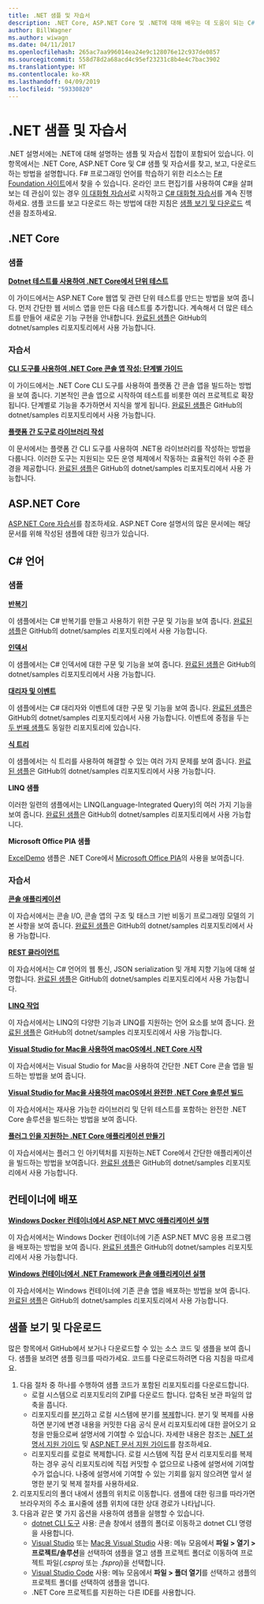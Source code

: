 ```yaml
---
title: .NET 샘플 및 자습서
description: .NET Core, ASP.NET Core 및 .NET에 대해 배우는 데 도움이 되는 C# 언어용 샘플 및 자습서에 대한 정보입니다.
author: BillWagner
ms.author: wiwagn
ms.date: 04/11/2017
ms.openlocfilehash: 265ac7aa996014ea24e9c128076e12c937de0857
ms.sourcegitcommit: 558d78d2a68acd4c95ef23231c8b4e4c7bac3902
ms.translationtype: HT
ms.contentlocale: ko-KR
ms.lasthandoff: 04/09/2019
ms.locfileid: "59330820"
---
```

# <a name="net-samples-and-tutorials"></a>.NET 샘플 및 자습서

.NET 설명서에는 .NET에 대해 설명하는 샘플 및 자습서 집합이 포함되어 있습니다. 이 항목에서는 .NET Core, ASP.NET Core 및 C# 샘플 및 자습서를 찾고, 보고, 다운로드하는 방법을 설명합니다. F# 프로그래밍 언어를 학습하기 위한 리소스는 [F# Foundation 사이트](https://fsharp.org/learn.html)에서 찾을 수 있습니다. 온라인 코드 편집기를 사용하여 C#을 살펴보는 데 관심이 있는 경우 [이 대화형 자습서](https://www.microsoft.com/net/learn/in-browser-tutorial/1)로 시작하고 [C# 대화형 자습서](../csharp/tutorials/intro-to-csharp/index.md)를 계속 진행하세요. 샘플 코드를 보고 다운로드 하는 방법에 대한 지침은 [샘플 보기 및 다운로드](#viewing-and-downloading-samples) 섹션을 참조하세요.

## <a name="net-core"></a>.NET Core

### <a name="samples"></a>샘플

**[Dotnet 테스트를 사용하여 .NET Core에서 단위 테스트](../core/testing/unit-testing-with-dotnet-test.md)**

이 가이드에서는 ASP.NET Core 웹앱 및 관련 단위 테스트를 만드는 방법을 보여 줍니다. 먼저 간단한 웹 서비스 앱을 만든 다음 테스트를 추가합니다. 계속해서 더 많은 테스트를 만들어 새로운 기능 구현을 안내합니다. [완료된 샘플](https://github.com/dotnet/samples/tree/master/core/getting-started/unit-testing-using-dotnet-test)은 GitHub의 dotnet/samples 리포지토리에서 사용 가능합니다.

### <a name="tutorials"></a>자습서

**[CLI 도구를 사용하여 .NET Core 콘솔 앱 작성: 단계별 가이드](../core/tutorials/using-with-xplat-cli.md)**

이 가이드에서는 .NET Core CLI 도구를 사용하여 플랫폼 간 콘솔 앱을 빌드하는 방법을 보여 줍니다. 기본적인 콘솔 앱으로 시작하여 테스트를 비롯한 여러 프로젝트로 확장됩니다. 단계별로 기능을 추가하면서 지식을 쌓게 됩니다. [완료된 샘플](https://github.com/dotnet/samples/tree/master/core/console-apps)은 GitHub의 dotnet/samples 리포지토리에서 사용 가능합니다.

**[플랫폼 간 도구로 라이브러리 작성](../core/tutorials/libraries.md)**

이 문서에서는 플랫폼 간 CLI 도구를 사용하여 .NET용 라이브러리를 작성하는 방법을 다룹니다. 이러한 도구는 지원되는 모든 운영 체제에서 작동하는 효율적인 하위 수준 환경을 제공합니다. [완료된 샘플](https://github.com/dotnet/samples/tree/master/framework/libraries/frameworks-library)은 GitHub의 dotnet/samples 리포지토리에서 사용 가능합니다.

## <a name="aspnet-core"></a>ASP.NET Core

[ASP.NET Core 자습서](/aspnet/core/tutorials/)를 참조하세요. ASP.NET Core 설명서의 많은 문서에는 해당 문서를 위해 작성된 샘플에 대한 링크가 있습니다.

## <a name="c-language"></a>C# 언어

### <a name="samples"></a>샘플

**[반복기](../csharp/iterators.md)**

이 샘플에서는 C# 반복기를 만들고 사용하기 위한 구문 및 기능을 보여 줍니다. [완료된 샘플](https://github.com/dotnet/samples/tree/master/csharp/iterators)은 GitHub의 dotnet/samples 리포지토리에서 사용 가능합니다.

**[인덱서](../csharp/indexers.md)**

이 샘플에서는 C# 인덱서에 대한 구문 및 기능을 보여 줍니다. [완료된 샘플](https://github.com/dotnet/samples/tree/master/csharp/indexers)은 GitHub의 dotnet/samples 리포지토리에서 사용 가능합니다.

**[대리자 및 이벤트](../csharp/delegates-events.md)**

이 샘플에서는 C# 대리자와 이벤트에 대한 구문 및 기능을 보여 줍니다. [완료된 샘플](https://github.com/dotnet/samples/tree/master/csharp/delegates-and-events)은 GitHub의 dotnet/samples 리포지토리에서 사용 가능합니다. 이벤트에 중점을 두는 [두 번째 샘플](https://github.com/dotnet/samples/tree/master/csharp/events)도 동일한 리포지토리에 있습니다.

**[식 트리](../csharp/expression-trees.md)**

이 샘플에서는 식 트리를 사용하여 해결할 수 있는 여러 가지 문제를 보여 줍니다. [완료된 샘플](https://github.com/dotnet/samples/tree/master/csharp/expression-trees)은 GitHub의 dotnet/samples 리포지토리에서 사용 가능합니다.

**LINQ 샘플**

이러한 일련의 샘플에서는 LINQ(Language-Integrated Query)의 여러 가지 기능을 보여 줍니다. [완료된 샘플](https://github.com/dotnet/samples/tree/master/core/linq/csharp)은 GitHub의 dotnet/samples 리포지토리에서 사용 가능합니다.

**Microsoft Office PIA 샘플**

[ExcelDemo](https://github.com/dotnet/samples/tree/master/core/extensions/ExcelDemo) 샘플은 .NET Core에서 [Microsoft Office PIA](/visualstudio/vsto/office-primary-interop-assemblies)의 사용을 보여줍니다.

### <a name="tutorials"></a>자습서

**[콘솔 애플리케이션](../csharp/tutorials/console-teleprompter.md)**

이 자습서에서는 콘솔 I/O, 콘솔 앱의 구조 및 태스크 기반 비동기 프로그래밍 모델의 기본 사항을 보여 줍니다. [완료된 샘플](https://github.com/dotnet/samples/tree/master/csharp/getting-started/console-teleprompter)은 GitHub의 dotnet/samples 리포지토리에서 사용 가능합니다.

**[REST 클라이언트](../csharp/tutorials/console-webapiclient.md)**

이 자습서에서는 C# 언어의 웹 통신, JSON serialization 및 개체 지향 기능에 대해 설명합니다. [완료된 샘플](https://github.com/dotnet/samples/tree/master/csharp/getting-started/console-webapiclient)은 GitHub의 dotnet/samples 리포지토리에서 사용 가능합니다.

**[LINQ 작업](../csharp/tutorials/working-with-linq.md)**

이 자습서에서는 LINQ의 다양한 기능과 LINQ를 지원하는 언어 요소를 보여 줍니다. [완료된 샘플](https://github.com/dotnet/samples/tree/master/csharp/getting-started/console-linq)은 GitHub의 dotnet/samples 리포지토리에서 사용 가능합니다.

**[Visual Studio for Mac을 사용하여 macOS에서 .NET Core 시작](../core/tutorials/using-on-mac-vs.md)**

이 자습서에서는 Visual Studio for Mac을 사용하여 간단한 .NET Core 콘솔 앱을 빌드하는 방법을 보여 줍니다.

**[Visual Studio for Mac을 사용하여 macOS에서 완전한 .NET Core 솔루션 빌드](../core/tutorials/using-on-mac-vs-full-solution.md)**

이 자습서에서는 재사용 가능한 라이브러리 및 단위 테스트를 포함하는 완전한 .NET Core 솔루션을 빌드하는 방법을 보여 줍니다.

**[플러그 인을 지원하는 .NET Core 애플리케이션 만들기](../core/tutorials/creating-app-with-plugin-support.md)**

이 자습서에서는 플러그 인 아키텍처를 지원하는.NET Core에서 간단한 애플리케이션을 빌드하는 방법을 보여줍니다. [완료된 샘플](https://github.com/dotnet/samples/tree/master/core/extensions/AppWithPlugin)은 GitHub의 dotnet/samples 리포지토리에서 사용 가능합니다.

## <a name="deploying-to-containers"></a>컨테이너에 배포

**[Windows Docker 컨테이너에서 ASP.NET MVC 애플리케이션 실행](../framework/docker/aspnetmvc.md)**

이 자습서에서는 Windows Docker 컨테이너에 기존 ASP.NET MVC 응용 프로그램을 배포하는 방법을 보여 줍니다. [완료된 샘플](https://github.com/dotnet/samples/tree/master/framework/docker/MVCRandomAnswerGenerator)은 GitHub의 dotnet/samples 리포지토리에서 사용 가능합니다.

**[Windows 컨테이너에서 .NET Framework 콘솔 애플리케이션 실행](../framework/docker/console.md)**

이 자습서에서는 Windows 컨테이너에 기존 콘솔 앱을 배포하는 방법을 보여 줍니다. [완료된 샘플](https://github.com/dotnet/samples/tree/master/framework/docker/ConsoleRandomAnswerGenerator)은 GitHub의 dotnet/samples 리포지토리에서 사용 가능합니다.

## <a name="viewing-and-downloading-samples"></a>샘플 보기 및 다운로드

많은 항목에서 GitHub에서 보거나 다운로드할 수 있는 소스 코드 및 샘플을 보여 줍니다. 샘플을 보려면 샘플 링크를 따라가세요. 코드를 다운로드하려면 다음 지침을 따르세요.

1. 다음 절차 중 하나를 수행하여 샘플 코드가 포함된 리포지토리를 다운로드합니다.
   * 로컬 시스템으로 리포지토리의 ZIP를 다운로드 합니다. 압축된 보관 파일의 압축을 풉니다.
   * 리포지토리를 [분기](https://help.github.com/articles/fork-a-repo/)하고 로컬 시스템에 분기를 [복제](https://help.github.com/articles/cloning-a-repository/)합니다. 분기 및 복제를 사용하면 분기에 변경 내용을 커밋한 다음 공식 문서 리포지토리에 대한 끌어오기 요청을 만듦으로써 설명서에 기여할 수 있습니다. 자세한 내용은 참조는 [.NET 설명서 지원 가이드](https://github.com/dotnet/docs/blob/master/CONTRIBUTING.md) 및 [ASP.NET 문서 지원 가이드](https://github.com/aspnet/Docs/blob/master/CONTRIBUTING.md)를 참조하세요.
   * 리포지토리를 로컬로 복제합니다. 로컬 시스템에 직접 문서 리포지토리를 복제하는 경우 공식 리포지토리에 직접 커밋할 수 없으므로 나중에 설명서에 기여할 수가 없습니다. 나중에 설명서에 기여할 수 있는 기회를 잃지 않으려면 앞서 설명한 분기 및 복제 절차를 사용하세요.
1. 리포지토리의 폴더 내에서 샘플의 위치로 이동합니다. 샘플에 대한 링크를 따라가면 브라우저의 주소 표시줄에 샘플 위치에 대한 상대 경로가 나타납니다.
1. 다음과 같은 몇 가지 옵션을 사용하여 샘플을 실행할 수 있습니다.
   * [dotnet CLI 도구](../core/tools/index.md) 사용: 콘솔 창에서 샘플의 폴더로 이동하고 dotnet CLI 명령을 사용합니다.
   * [Visual Studio](https://visualstudio.microsoft.com/vs/?utm_medium=microsoft&utm_source=docs.microsoft.com&utm_campaign=inline+link) 또는 [Mac용 Visual Studio](https://visualstudio.microsoft.com/vs/mac/?utm_medium=microsoft&utm_source=docs.microsoft.com&utm_campaign=inline+link) 사용: 메뉴 모음에서 **파일 > 열기 > 프로젝트/솔루션**을 선택하여 샘플을 열고 샘플 프로젝트 폴더로 이동하여 프로젝트 파일(*.csproj* 또는 *.fsproj*)을 선택합니다.
   * [Visual Studio Code](https://code.visualstudio.com/) 사용: 메뉴 모음에서 **파일 > 폴더 열기**를 선택하고 샘플의 프로젝트 폴더를 선택하여 샘플을 엽니다.
   * .NET Core 프로젝트를 지원하는 다른 IDE를 사용합니다.

